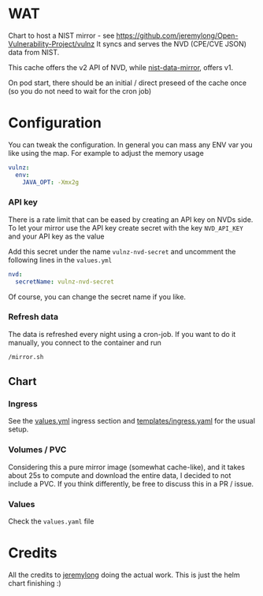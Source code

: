 # WAT

Chart to host a NIST mirror - see https://github.com/jeremylong/Open-Vulnerability-Project/vulnz
It syncs and serves the NVD (CPE/CVE JSON) data from NIST.

This cache offers the v2 API of NVD, while [nist-data-mirror](../nist-data-mirror), offers v1.

On pod start, there should be an initial / direct preseed of the cache once (so you do not need to wait for the cron job)

# Configuration
You can tweak the configuration. In general you can mass any ENV var you like using the map.
For example to adjust the memory usage

```yaml
vulnz:
  env:
    JAVA_OPT: -Xmx2g
```

### API key

There is a rate limit that can be eased by creating an API key on NVDs side. To let your mirror use the API key create secret
with the key `NVD_API_KEY` and your API key as the value

Add this secret under the name `vulnz-nvd-secret` and uncomment the following lines in the `values.yml`

```yaml
nvd:
  secretName: vulnz-nvd-secret
```

Of course, you can change the secret name if you like.


### Refresh data

The data is refreshed every night using a cron-job. If you want to do it manually, you connect to the container and run

```bash
/mirror.sh
```

## Chart

### Ingress

See the [values.yml](values.yaml) ingress section and [templates/ingress.yaml](templates/ingress.yaml) for the usual setup.

### Volumes / PVC

Considering this a pure mirror image (somewhat cache-like), and it takes about 25s to compute and download the entire data, I decided to not include a PVC. If you think differently, be free to discuss this in a PR / issue.

### Values

Check the `values.yaml` file

# Credits

All the credits to [jeremylong](https://github.com/jeremylong/Open-Vulnerability-Project/vulnz) doing the actual work.
This is just the helm chart finishing :)
